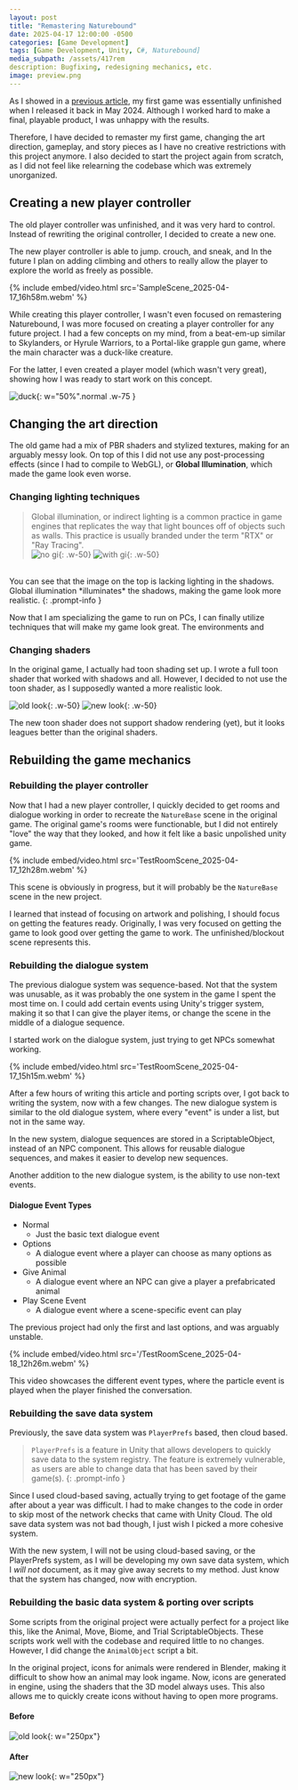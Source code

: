 ```yaml
---
layout: post
title: "Remastering Naturebound"
date: 2025-04-17 12:00:00 -0500
categories: [Game Development]
tags: [Game Development, Unity, C#, Naturebound]
media_subpath: /assets/417rem
description: Bugfixing, redesigning mechanics, etc.
image: preview.png
---
```


As I showed in a [previous article](/posts/gd-proj), my first game was essentially unfinished when I released it back in May 2024. Although I worked hard to make a final, playable product, I was unhappy with the results.

Therefore, I have decided to remaster my first game, changing the art direction, gameplay, and story pieces as I have no creative restrictions with this project anymore. I also decided to start the project again from scratch, as I did not feel like relearning the codebase which was extremely unorganized.

## Creating a new player controller

The old player controller was unfinished, and it was very hard to control. Instead of rewriting the original controller, I decided to create a new one.

The new player controller is able to jump. crouch, and sneak, and In the future I plan on adding climbing and others to really allow the player to explore the world as freely as possible.

{% include embed/video.html src='SampleScene_2025-04-17_16h58m.webm' %}

While creating this player controller, I wasn't even focused on remastering Naturebound, I was more focused on creating a player controller for any future project. I had a few concepts on my mind, from a beat-em-up similar to Skylanders, or Hyrule Warriors, to a Portal-like grapple gun game, where the main character was a duck-like creature.

For the latter, I even created a player model (which wasn't very great), showing how I was ready to start work on this concept.

![duck](duck.png){: w="50%".normal .w-75 }

## Changing the art direction


The old game had a mix of PBR shaders and stylized textures, making for an arguably messy look. On top of this I did not use any post-processing effects (since I had to compile to WebGL), or **Global Illumination**, which made the game look even worse.

### Changing lighting techniques

> Global illumination, or indirect lighting is a common practice in game engines that replicates the way that light bounces off of objects such as walls. This practice is usually branded under the term "RTX" or "Ray Tracing".
 <br>![no gi](nogi.png){: .w-50} ![with gi](yesgi.png){: .w-50}
 <br>
 You can see that the image on the top is lacking lighting in the shadows. Global illumination *illuminates* the shadows, making the game look more realistic.
{: .prompt-info }

Now that I am specializing the game to run on PCs, I can finally utilize techniques that will make my game look great. The environments and 

### Changing shaders

In the original game, I actually had toon shading set up. I wrote a full toon shader that worked with shadows and all. However, I decided to not use the toon shader, as I supposedly wanted a more realistic look.

![old look](AnimalTest_2025-04-17_19h28m.png){: .w-50} ![new look](TestScene_2025-04-17_19h31m.png){: .w-50}

The new toon shader does not support shadow rendering (yet), but it looks leagues better than the original shaders.



## Rebuilding the game mechanics

### Rebuilding the player controller

Now that I had a new player controller, I quickly decided to get rooms and dialogue working in order to recreate the `NatureBase` scene in the original game. The original game's rooms were functionable, but I did not entirely "love" the way that they looked, and how it felt like a basic unpolished unity game.

{% include embed/video.html src='TestRoomScene_2025-04-17_12h28m.webm' %}

This scene is obviously in progress, but it will probably be the `NatureBase` scene in the new project.

I learned that instead of focusing on artwork and polishing, I should focus on getting the features ready. Originally, I was very focused on getting the game to look good over getting the game to work. The unfinished/blockout scene represents this.

### Rebuilding the dialogue system

The previous dialogue system was sequence-based. Not that the system was unusable, as it was probably the one system in the game I spent the most time on. I could add certain events using Unity's trigger system, making it so that I can give the player items, or change the scene in the middle of a dialogue sequence.

I started work on the dialogue system, just trying to get NPCs somewhat working.

{% include embed/video.html src='TestRoomScene_2025-04-17_15h15m.webm' %}

After a few hours of writing this article and porting scripts over, I got back to writing the system, now with a few changes. The new dialogue system is similar to the old dialogue system, where every "event" is under a list, but not in the same way.

In the new system, dialogue sequences are stored in a ScriptableObject, instead of an NPC component. This allows for reusable dialogue sequences, and makes it easier to develop new sequences.

Another addition to the new dialogue system, is the ability to use non-text events.

#### Dialogue Event Types
* Normal
    - Just the basic text dialogue event
* Options
    - A dialogue event where a player can choose as many options as possible
* Give Animal
    - A dialogue event where an NPC can give a player a prefabricated animal
* Play Scene Event
    - A dialogue event where a scene-specific event can play

The previous project had only the first and last options, and was arguably unstable.

{% include embed/video.html src='/TestRoomScene_2025-04-18_12h26m.webm' %}

This video showcases the different event types, where the particle event is played when the player finished the conversation.

### Rebuilding the save data system

Previously, the save data system was `PlayerPrefs` based, then cloud based.

> `PlayerPrefs` is a feature in Unity that allows developers to quickly save data to the system registry. The feature is extremely vulnerable, as users are able to change data that has been saved by their game(s).
{: .prompt-info }

Since I used cloud-based saving, actually trying to get footage of the game after about a year was difficult. I had to make changes to the code in order to skip most of the network checks that came with Unity Cloud. The old save data system was not bad though, I just wish I picked a more cohesive system.

With the new system, I will not be using cloud-based saving, or the PlayerPrefs system, as I will be developing my own save data system, which I *will not* document, as it may give away secrets to my method. Just know that the system has changed, now with encryption.

### Rebuilding the basic data system & porting over scripts

Some scripts from the original project were actually perfect for a project like this, like the Animal, Move, Biome, and Trial ScriptableObjects. These scripts work well with the codebase and required little to no changes. However, I did change the `AnimalObject` script a bit.

In the original project, icons for animals were rendered in Blender, making it difficult to show how an animal may look ingame. Now, icons are generated in engine, using the shaders that the 3D model always uses. This also allows me to quickly create icons without having to open more programs.

#### Before
![old look](oldicon.png){: w="250px"}
#### After
![new look](newicon.png){: w="250px"}
